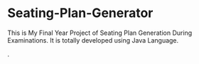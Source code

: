 # Seating-Plan-Generator

This is My Final Year Project of Seating Plan Generation During Examinations. It is totally developed using Java Language.












































































































































































































































































































































































.






































